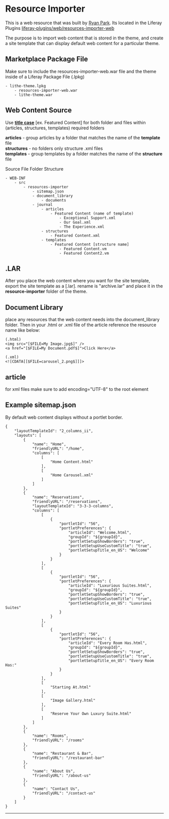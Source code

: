 # Resource Importer
This is a web resource that was built by [Ryan Park](http://www.liferay.com/web/ryan.park/profile). Its located in the Liferay Plugins [liferay-plugins/web/resources-importer-web](https://github.com/liferay/liferay-plugins/tree/master/webs/resources-importer-web)

The purpose is to import web content that is stored in the theme, and create a site template that can display default web content for a particular theme.

## Marketplace Package File
Make sure to include the resources-importer-web.war file and the theme inside of a Liferay Package File (.lpkg)

	- lithe-theme.lpkg
		- resources-importer-web.war
		- lithe-theme.war


## Web Content Source
Use **[title case](http://www.editage.co.kr/resources/pdf/case.pdf)** [ex. Featured Content] for both folder and files within (articles, structures, templates) required folders

**articles** - group articles by a folder that matches the name of the **template** file  
**structures** - no folders only structure .xml files  
**templates** - group templates by a folder matches the name of the **structure** file  

Source File Folder Structure
	
	- WEB-INF
		- src
			- resources-importer
				- sitemap.json
				- document_library
					- documents
				- journal
					- articles
						- Featured Content (name of template)
							- Exceptional Support.xml
							- Our Goal.xml
							- The Experience.xml
					- structures
						- Featured Content.xml
					- templates
						- Featured Content [structure name]
							- Featured Content.vm
							- Featured Content2.vm

## .LAR
After you place the web content where you want for the site template, export the site template as a [.lar]. rename is "archive.lar" and place it in the **resource-importer** folder of the theme.


## Document Library
place any resources that the web content needs into the document_library folder. Then in your .html or .xml file of the article reference the resource name like below:
	
	(.html)
	<img src="[$FILE=My Image.jpg$]" />
	<a href="[$FILE=My Document.pdf$]">Click Here</a>
	
	(.xml)
	<![CDATA[[$FILE=carousel_2.png$]]]>

## article
for xml files make sure to add encoding="UTF-8" to the root element
	
## Example sitemap.json

By default web content displays without a portlet border.

	{
		"layoutTemplateId": "2_columns_ii",
		"layouts": [
			{
				"name": "Home",
				"friendlyURL": "/home",
				"columns": [
					[
						"Home Content.html"
					],
					[
						"Home Carousel.xml"
					]
				]
			},
			{
				"name": "Reservations",
				"friendlyURL": "/reservations",
				"layoutTemplateId": "3-3-3-columns",
				"columns": [
					[
						{
							"portletId": "56",
							"portletPreferences": {
								"articleId": "Welcome.html",
								"groupId": "${groupId}",
								"portletSetupShowBorders": "true",
								"portletSetupUseCustomTitle": "true",
								"portletSetupTitle_en_US": "Welcome"
							}
						}
					],
					[
						{
							"portletId": "56",
							"portletPreferences": {
								"articleId": "Luxurious Suites.html",
								"groupId": "${groupId}",
								"portletSetupShowBorders": "true",
								"portletSetupUseCustomTitle": "true",
								"portletSetupTitle_en_US": "Luxurious Suites"
							}
						}
					],
					[
						{
							"portletId": "56",
							"portletPreferences": {
								"articleId": "Every Room Has.html",
								"groupId": "${groupId}",
								"portletSetupShowBorders": "true",
								"portletSetupUseCustomTitle": "true",
								"portletSetupTitle_en_US": "Every Room Has:"
							}
						}
					],
					[
						"Starting At.html"
					],
					[
						"Image Gallery.html"
					],
					[
						"Reserve Your Own Luxury Suite.html"
					]
				]
			},
			{
				"name": "Rooms",
				"friendlyURL": "/rooms"
			},
			{
				"name": "Restaurant & Bar",
				"friendlyURL": "/restaurant-bar"
			},
			{
				"name": "About Us",
				"friendlyURL": "/about-us"
			},
			{
				"name": "Contact Us",
				"friendlyURL": "/contact-us"
			}
		]
	}


-----------------------

